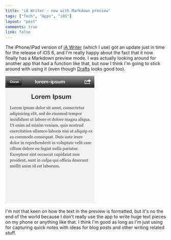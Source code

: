 ```yaml
---
title: "iA Writer – now with Markdown preview"
tags: ["Tech", "Apps", "iOS"]
layout: "post"
comments: true
link: false
---
```


The iPhone/iPad version of [iA
Writer](http://itunes.apple.com/se/app/ia-writer/id392502056?mt=8) (which I use)
got an update just in time for the release of iOS 6, and I'm really happy about
the fact that it now finally has a Markdown preview mode. I was actually looking
around for another app that had a function like that, but now I think I'm going
to stick around with using it (even though
[Drafts](http://itunes.apple.com/us/app/drafts/id502385074?mt=8) looks good
too).

![iA Writer - Preview Mode](/images/2012/09/30/ia-writer-preview.png)

I'm not that keen on how the text in the preview is formatted, but it's no the
end of the world because I don't really use the app to write huge text pieces on
my phone or anything like that. I think I'm good as long as I'm just using for
capturing quick notes with ideas for blog posts and other writing related stuff.
